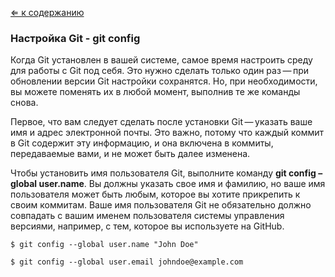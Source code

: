 [&lArr; к содержанию](readme.md)

### Настройка Git - git config

Когда Git установлен в вашей системе, самое время настроить среду для работы с Git под себя. Это нужно сделать только один раз — при обновлении версии Git настройки сохранятся. Но, при необходимости, вы можете поменять их в любой момент, выполнив те же команды снова.

Первое, что вам следует сделать после установки Git — указать ваше имя и адрес электронной почты. Это важно, потому что каждый коммит в Git содержит эту информацию, и она включена в коммиты, передаваемые вами, и не может быть далее изменена.

Чтобы установить имя пользователя Git, выполните команду **git config –global user.name**. Вы должны указать свое имя и фамилию, но ваше имя пользователя может быть любым, которое вы хотите прикрепить к своим коммитам. Ваше имя пользователя Git не обязательно должно совпадать с вашим именем пользователя системы управления версиями, например, с тем, которое вы используете на GitHub.


~~~
$ git config --global user.name "John Doe"
~~~

~~~
$ git config --global user.email johndoe@example.com
~~~
